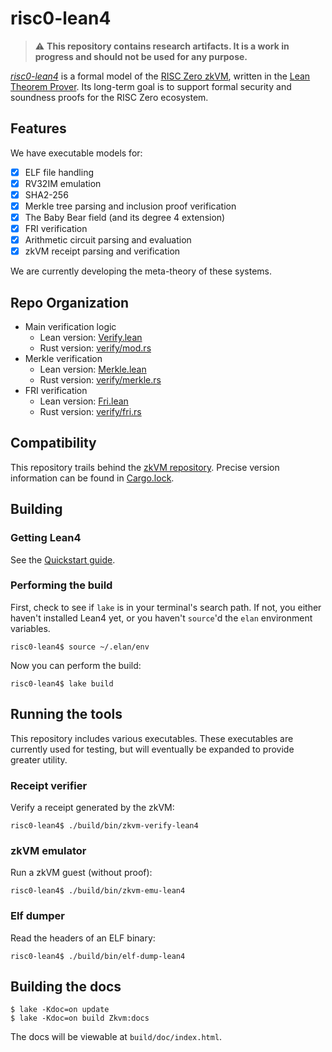 # risc0-lean4

> :warning: **This repository contains research artifacts. It is a work in progress and should not be used for any purpose.**

*[risc0-lean4](https://github.com/risc0/risc0-lean4)* is a formal model of the [RISC Zero zkVM](https://www.github.com/risc0/risc0), written in the [Lean Theorem Prover](https://leanprover.github.io/). Its long-term goal is to support formal security and soundness proofs for the RISC Zero ecosystem.


## Features

We have executable models for:

* [x] ELF file handling
* [x] RV32IM emulation
* [x] SHA2-256
* [x] Merkle tree parsing and inclusion proof verification
* [x] The Baby Bear field (and its degree 4 extension)
* [x] FRI verification
* [x] Arithmetic circuit parsing and evaluation
* [x] zkVM receipt parsing and verification

We are currently developing the meta-theory of these systems.


## Repo Organization
- Main verification logic 
  - Lean version: [Verify.lean](https://github.com/risc0/risc0-lean4/blob/main/Zkvm/Verify.lean) 
  - Rust version: [verify/mod.rs](https://github.com/risc0/risc0/tree/main/risc0/zkp/src/verify/mod.rs) 
- Merkle verification
  - Lean version: [Merkle.lean](https://github.com/risc0/risc0-lean4/blob/main/Zkvm/Verify/Merkle.lean) 
  - Rust version: [verify/merkle.rs](https://github.com/risc0/risc0/blob/main/risc0/zkp/src/verify/merkle.rs)
- FRI verification
  - Lean version: [Fri.lean](https://github.com/risc0/risc0-lean4/blob/main/Zkvm/Seal/Fri.lean)
  - Rust version: [verify/fri.rs](https://github.com/risc0/risc0/blob/main/risc0/zkp/src/verify/fri.rs) 


## Compatibility

This repository trails behind the [zkVM repository](https://www.github.com/risc0/risc0). Precise version information can be found in [Cargo.lock](https://github.com/risc0/risc0-lean4/blob/main/rust/Cargo.lock).


## Building

### Getting Lean4

See the [Quickstart guide](https://leanprover.github.io/lean4/doc/quickstart.html).

### Performing the build

First, check to see if `lake` is in your terminal's search path. If not, you either haven't installed Lean4 yet, or you haven't `source`'d the `elan` environment variables.

```console
risc0-lean4$ source ~/.elan/env
```

Now you can perform the build:

```console
risc0-lean4$ lake build
```

## Running the tools

This repository includes various executables. These executables are currently used for testing, but will eventually be expanded to provide greater utility.

### Receipt verifier

Verify a receipt generated by the zkVM:

```console
risc0-lean4$ ./build/bin/zkvm-verify-lean4
```

### zkVM emulator

Run a zkVM guest (without proof):

```console
risc0-lean4$ ./build/bin/zkvm-emu-lean4
```

### Elf dumper

Read the headers of an ELF binary:

```console
risc0-lean4$ ./build/bin/elf-dump-lean4
```

## Building the docs

```console
$ lake -Kdoc=on update
$ lake -Kdoc=on build Zkvm:docs
```

The docs will be viewable at `build/doc/index.html`.
